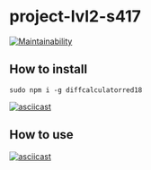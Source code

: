 # project-lvl2-s417

[![Maintainability](https://api.codeclimate.com/v1/badges/1cf042b64bccde3a2e1d/maintainability)](https://codeclimate.com/github/AlexRedisson18/project-lvl2-s417/maintainability)

## How to install

`sudo npm i -g diffcalculatorred18`

[![asciicast](https://asciinema.org/a/SyJVS5aTQCGNf3D6q00444jLY.svg)](https://asciinema.org/a/SyJVS5aTQCGNf3D6q00444jLY)

## How to use

[![asciicast](https://asciinema.org/a/4Bh084JIqovimHuUYni8583oj.svg)](https://asciinema.org/a/4Bh084JIqovimHuUYni8583oj)
